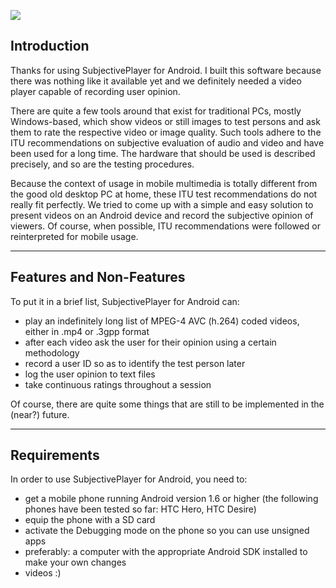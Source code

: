 ![](http://dl.dropbox.com/u/84665/cacmtv/subjectiveplayer-logo.png)

## Introduction

Thanks for using SubjectivePlayer for Android. I built this software because there was nothing like it available yet and we definitely needed a video player capable of recording user opinion. 

There are quite a few tools around that exist for traditional PCs, mostly Windows-based, which show videos or still images to test persons and ask them to rate the respective video or image quality. Such tools adhere to the ITU recommendations on subjective evaluation of audio and video and have been used for a long time. The hardware that should be used is described precisely, and so are the testing procedures. 

Because the context of usage in mobile multimedia is totally different from the good old desktop PC at home, these ITU test recommendations do not really fit perfectly. We tried to come up with a simple and easy solution to present videos on an Android device and record the subjective opinion of viewers. Of course, when possible, ITU recommendations were followed or reinterpreted for mobile usage.

----

## Features and Non-Features

To put it in a brief list, SubjectivePlayer for Android can:

 * play an indefinitely long list of MPEG-4 AVC (h.264) coded videos, either in .mp4 or .3gpp format
 * after each video ask the user for their opinion using a certain methodology
 * record a user ID so as to identify the test person later 
 * log the user opinion to text files
 * take continuous ratings throughout a session

Of course, there are quite some things that are still to be implemented in the (near?) future.

----

## Requirements

In order to use SubjectivePlayer for Android, you need to:

 * get a mobile phone running Android version 1.6 or higher (the following phones have been tested so far: HTC Hero, HTC Desire)
 * equip the phone with a SD card
 * activate the Debugging mode on the phone so you can use unsigned apps
 * preferably: a computer with the appropriate Android SDK installed to make your own changes
 * videos :)